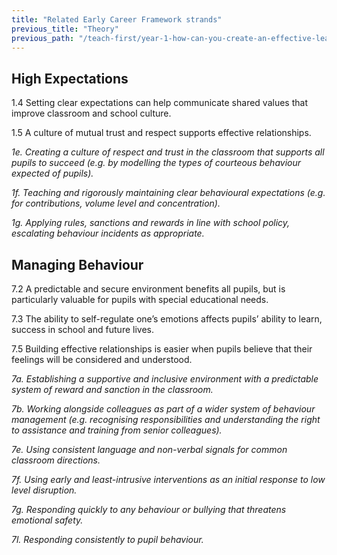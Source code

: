 ```yaml
---
title: "Related Early Career Framework strands"
previous_title: "Theory"
previous_path: "/teach-first/year-1-how-can-you-create-an-effective-learning-environment/autumn-week-5-ect-theory"
---
```


## High Expectations

1.4 Setting clear expectations can help communicate shared values that improve classroom and school culture.

1.5 A culture of mutual trust and respect supports effective relationships.

_1e. Creating a culture of respect and trust in the classroom that supports all pupils to succeed (e.g. by modelling the types of courteous behaviour expected of pupils)._

_1f. Teaching and rigorously maintaining clear behavioural expectations (e.g. for contributions, volume level and concentration)._

_1g. Applying rules, sanctions and rewards in line with school policy, escalating behaviour incidents as appropriate._

## Managing Behaviour

7.2 A predictable and secure environment benefits all pupils, but is particularly valuable for pupils with special educational needs.

7.3 The ability to self-regulate one’s emotions affects pupils’ ability to learn, success in school and future lives.

7.5 Building effective relationships is easier when pupils believe that their feelings will be considered and understood.

_7a. Establishing a supportive and inclusive environment with a predictable system of reward and sanction in the classroom._

_7b. Working alongside colleagues as part of a wider system of behaviour management (e.g. recognising responsibilities and understanding the right to assistance and training from senior colleagues)._

_7e. Using consistent language and non-verbal signals for common classroom directions._

_7f. Using early and least-intrusive interventions as an initial response to low level disruption._

_7g. Responding quickly to any behaviour or bullying that threatens emotional safety._

_7l. Responding consistently to pupil behaviour._
